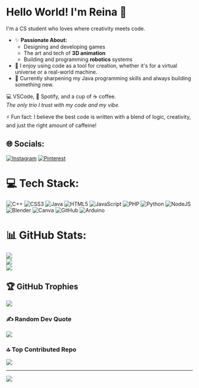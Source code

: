 # Hello World! I'm Reina 👾

I'm a CS student who loves where creativity meets code.

- ✨ **Passionate About:** 
  - Designing and developing games
  - The art and tech of **3D animation**
  - Building and programming **robotics** systems
- 🔧 I enjoy using code as a tool for creation, whether it's for a virtual universe or a real-world machine.
- 🌱 Currently sharpening my Java programming skills and always building something new.


💻 VSCode, 🎵 Spotify, and a cup of ☕ coffee.  
*The only trio I trust with my code and my vibe.*

⚡ Fun fact: I believe the best code is written with a blend of logic, creativity, and just the right amount of caffeine!


## 🌐 Socials:
[![Instagram](https://img.shields.io/badge/Instagram-%23E4405F.svg?logo=Instagram&logoColor=white)](https://instagram.com/reinasherry_) [![Pinterest](https://img.shields.io/badge/Pinterest-%23E60023.svg?logo=Pinterest&logoColor=white)](https://pinterest.com/reinasheri_) 

# 💻 Tech Stack:
![C++](https://img.shields.io/badge/c++-%2300599C.svg?style=for-the-badge&logo=c%2B%2B&logoColor=white) ![CSS3](https://img.shields.io/badge/css3-%231572B6.svg?style=for-the-badge&logo=css3&logoColor=white) ![Java](https://img.shields.io/badge/java-%23ED8B00.svg?style=for-the-badge&logo=openjdk&logoColor=white) ![HTML5](https://img.shields.io/badge/html5-%23E34F26.svg?style=for-the-badge&logo=html5&logoColor=white) ![JavaScript](https://img.shields.io/badge/javascript-%23323330.svg?style=for-the-badge&logo=javascript&logoColor=%23F7DF1E) ![PHP](https://img.shields.io/badge/php-%23777BB4.svg?style=for-the-badge&logo=php&logoColor=white) ![Python](https://img.shields.io/badge/python-3670A0?style=for-the-badge&logo=python&logoColor=ffdd54) ![NodeJS](https://img.shields.io/badge/node.js-6DA55F?style=for-the-badge&logo=node.js&logoColor=white) ![Blender](https://img.shields.io/badge/blender-%23F5792A.svg?style=for-the-badge&logo=blender&logoColor=white) ![Canva](https://img.shields.io/badge/Canva-%2300C4CC.svg?style=for-the-badge&logo=Canva&logoColor=white) ![GitHub](https://img.shields.io/badge/github-%23121011.svg?style=for-the-badge&logo=github&logoColor=white) ![Arduino](https://img.shields.io/badge/-Arduino-00979D?style=for-the-badge&logo=Arduino&logoColor=white)
# 📊 GitHub Stats:
![](https://github-readme-stats.vercel.app/api?username=reinasherry&theme=dark&hide_border=false&include_all_commits=false&count_private=false)<br/>
![](https://nirzak-streak-stats.vercel.app/?user=reinasherry&theme=dark&hide_border=false)<br/>
![](https://github-readme-stats.vercel.app/api/top-langs/?username=reinasherry&theme=dark&hide_border=false&include_all_commits=false&count_private=false&layout=compact)

## 🏆 GitHub Trophies
![](https://github-profile-trophy.vercel.app/?username=reinasherry&theme=radical&no-frame=false&no-bg=false&margin-w=4)

### ✍️ Random Dev Quote
![](https://quotes-github-readme.vercel.app/api?type=horizontal&theme=radical)

### 🔝 Top Contributed Repo
![](https://github-contributor-stats.vercel.app/api?username=reinasherry&limit=5&theme=dark&combine_all_yearly_contributions=true)

---
[![](https://visitcount.itsvg.in/api?id=reinasherry&icon=0&color=0)](https://visitcount.itsvg.in)

<!-- Proudly created with GPRM ( https://gprm.itsvg.in ) -->